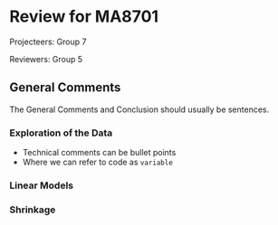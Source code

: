 # Review for MA8701

Projecteers: Group 7

Reviewers: Group 5 

## General Comments

The General Comments and Conclusion should usually be sentences.

### Exploration of the Data

- Technical comments can be bullet points 
- Where we can refer to code as `variable`

### Linear Models

### Shrinkage
